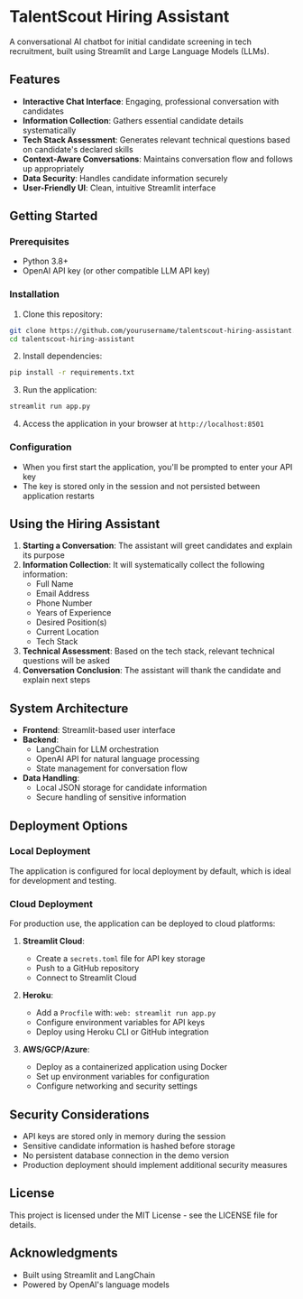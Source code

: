 # TalentScout Hiring Assistant

A conversational AI chatbot for initial candidate screening in tech recruitment, built using Streamlit and Large Language Models (LLMs).

## Features

- **Interactive Chat Interface**: Engaging, professional conversation with candidates
- **Information Collection**: Gathers essential candidate details systematically
- **Tech Stack Assessment**: Generates relevant technical questions based on candidate's declared skills
- **Context-Aware Conversations**: Maintains conversation flow and follows up appropriately
- **Data Security**: Handles candidate information securely
- **User-Friendly UI**: Clean, intuitive Streamlit interface

## Getting Started

### Prerequisites

- Python 3.8+
- OpenAI API key (or other compatible LLM API key)

### Installation

1. Clone this repository:
```bash
git clone https://github.com/yourusername/talentscout-hiring-assistant.git
cd talentscout-hiring-assistant
```

2. Install dependencies:
```bash
pip install -r requirements.txt
```

3. Run the application:
```bash
streamlit run app.py
```

4. Access the application in your browser at `http://localhost:8501`

### Configuration

- When you first start the application, you'll be prompted to enter your API key
- The key is stored only in the session and not persisted between application restarts

## Using the Hiring Assistant

1. **Starting a Conversation**: The assistant will greet candidates and explain its purpose
2. **Information Collection**: It will systematically collect the following information:
   - Full Name
   - Email Address
   - Phone Number
   - Years of Experience
   - Desired Position(s)
   - Current Location
   - Tech Stack
3. **Technical Assessment**: Based on the tech stack, relevant technical questions will be asked
4. **Conversation Conclusion**: The assistant will thank the candidate and explain next steps

## System Architecture

- **Frontend**: Streamlit-based user interface
- **Backend**:
  - LangChain for LLM orchestration
  - OpenAI API for natural language processing
  - State management for conversation flow
- **Data Handling**:
  - Local JSON storage for candidate information
  - Secure handling of sensitive information

## Deployment Options

### Local Deployment
The application is configured for local deployment by default, which is ideal for development and testing.

### Cloud Deployment
For production use, the application can be deployed to cloud platforms:

1. **Streamlit Cloud**:
   - Create a `secrets.toml` file for API key storage
   - Push to a GitHub repository
   - Connect to Streamlit Cloud

2. **Heroku**:
   - Add a `Procfile` with: `web: streamlit run app.py`
   - Configure environment variables for API keys
   - Deploy using Heroku CLI or GitHub integration

3. **AWS/GCP/Azure**:
   - Deploy as a containerized application using Docker
   - Set up environment variables for configuration
   - Configure networking and security settings

## Security Considerations

- API keys are stored only in memory during the session
- Sensitive candidate information is hashed before storage
- No persistent database connection in the demo version
- Production deployment should implement additional security measures

## License

This project is licensed under the MIT License - see the LICENSE file for details.

## Acknowledgments

- Built using Streamlit and LangChain
- Powered by OpenAI's language models